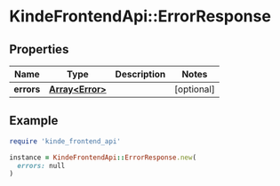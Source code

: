 # KindeFrontendApi::ErrorResponse

## Properties

| Name | Type | Description | Notes |
| ---- | ---- | ----------- | ----- |
| **errors** | [**Array&lt;Error&gt;**](Error.md) |  | [optional] |

## Example

```ruby
require 'kinde_frontend_api'

instance = KindeFrontendApi::ErrorResponse.new(
  errors: null
)
```

